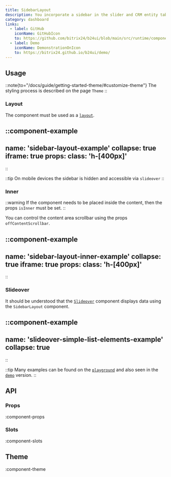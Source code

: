 ```yaml
---
title: SidebarLayout
description: You incorporate a sidebar in the slider and CRM entity tab embedding. Overall, it's stylish, trendy, and youthful
category: dashboard
links:
  - label: GitHub
    iconName: GitHubIcon
    to: https://github.com/bitrix24/b24ui/blob/main/src/runtime/components/SidebarLayout.vue
  - label: Demo
    iconName: DemonstrationOnIcon
    to: https://bitrix24.github.io/b24ui/demo/
---
```


## Usage

::note{to="/docs/guide/getting-started-theme/#customize-theme"}
The styling process is described on the page `Theme`
::

### Layout
The component must be used as a [`layout`](https://github.com/bitrix24/b24ui/blob/main/playgrounds/nuxt/app/layouts/default.vue).

::component-example
---
name: 'sidebar-layout-example'
collapse: true
iframe: true
props:
class: 'h-[400px]'
---
::

::tip
On mobile devices the sidebar is hidden and accessible via `slideover`
::

### Inner

::warning
If the component needs to be placed inside the content, then the props `isInner` must be set.
::

You can control the content area scrollbar using the props `offContentScrollbar`.

::component-example
---
name: 'sidebar-layout-inner-example'
collapse: true
iframe: true
props:
class: 'h-[400px]'
---
::

### Slideover
It should be understood that the [`Slideover`](/docs/components/slideover/) component displays data using the `SidebarLayout` component.

::component-example
---
name: 'slideover-simple-list-elements-example'
collapse: true
---
::

::tip
Many examples can be found on the [`playground`](https://bitrix24.github.io/b24ui/demo/components/slideover) and also seen in the [`demo`](https://github.com/bitrix24/b24ui/blob/main/playgrounds/demo/app/pages/components/slideover.vue) version.
::

## API

### Props

:component-props

### Slots

:component-slots

## Theme

:component-theme
